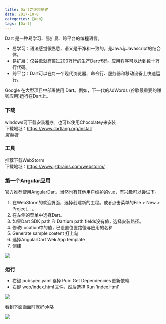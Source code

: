 ```yaml
---
title: Dart之环境搭建
date: 2017-10-8
categories: [Web]
tags: [Dart]
---
```



Dart 是一种易学习、易扩展、跨平台的编程语言。   

- 易学习：语法感觉很熟悉，语义是干净和一致的。是Java与Javascript的结合体。
- 易扩展：仅谷歌就有超过200万行的生产Dart代码。应用程序可以达到数十万行代码。
- 跨平台：Dart可以在每一个现代浏览器、命令行、服务器和移动设备上快速运行。

Google 在大型项目中部署使用 Dart。例如，下一代的AdWords (谷歌最重要的赚钱应用)运行在Dart上。   

<!-- more -->

### 下载

windows可下载安装程序，也可以使用Chocolatey来安装  
下载地址：<https://www.dartlang.org/install>    
*需翻墙*  

### 工具

推荐下载WebStorm   
下载地址：<https://www.jetbrains.com/webstorm/>  

### 第一个Angular应用

官方推荐使用AngularDart，当然也有其他用户维护的vue，有兴趣可以尝试下。   

1. 在WebStorm的欢迎界面，选择创建新的工程。或者点击菜单的File > New > Project… 。  
2. 在左侧的菜单中选择Dart。  
3. 如果Dart SDK path 和 Dartium path fields没有值，选择安装路径。  
4. 修改Location中的值，已设置位置路径与应用的名称  
5. Generate sample content 打上勾  
6. 选择AngularDart Web App template  
7. 创建  

![](https://webdev.dartlang.org/guides/images/create-ng2-project.png)

### 运行

- 右键 pubspec.yaml 选择 Pub: Get Dependencies 更新依赖.   
- 右键 web/index.html 文件，然后选择 Run ‘index.html’  

![](https://webdev.dartlang.org/guides/images/run-app-in-ws.png)  

看到下面画面时就好ok咯   

![](https://webdev.dartlang.org/guides/images/run-app.png)  